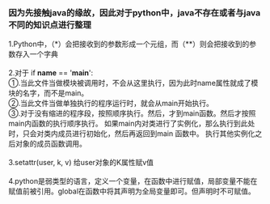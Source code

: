 ### 因为先接触java的缘故，因此对于python中，java不存在或者与java不同的知识点进行整理
1.Python中，（*）会把接收到的参数形成一个元组，而（**）则会把接收到的参数存入一个字典<br><br>
2.对于  if __name__ == '__main__': <br>
①.当此文件当做模块被调用时，不会从这里执行，因为此时name属性就成了模块的名字，而不是main。<br>
②.当此文件当做单独执行的程序运行时，就会从main开始执行。<br>
③.对于没有缩进的程序段，按照顺序执行。然后，才到main函数。然后才按照main内函数的执行顺序执行。
如果main内对类进行了实例化，那么执行到此处时，只会对类内成员进行初始化，然后再返回到main 函数中。 
执行其他实例化之后对象的成员函数调用。<br><br>
3.setattr(user, k, v)    给user对象的K属性赋v值<br><br>
4.python是弱类型的语言，定义一个变量，在函数中进行赋值，局部变量不能在赋值前被引用。global在函数中将其声明为全局变量即可。但声明时不可赋值。<br><br>
